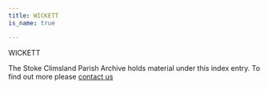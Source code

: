 ```yaml
---
title: WICKETT
is_name: true

---
```


WICKETT


The Stoke Climsland Parish Archive holds material under this index entry. To find out more please [contact us](/contact/)
